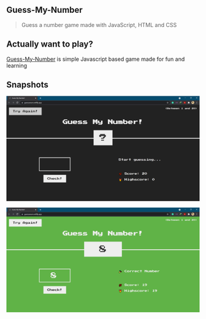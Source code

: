 ## Guess-My-Number
> Guess a number game made with JavaScript, HTML and CSS

## Actually want to play?
[Guess-My-Number](https://guessanum.netlify.app/) is simple Javascript based game made for fun and learning

## Snapshots

![](output/ss1.PNG)

![](output/ss2.PNG)
